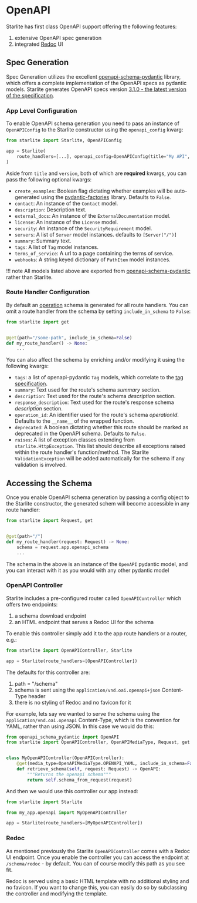# OpenAPI

Starlite has first class OpenAPI support offering the following features:

1. extensive OpenAPI spec generation
2. integrated [Redoc](https://github.com/Redocly/redoc) UI

## Spec Generation

Spec Generation utilizes the excellent [openapi-schema-pydantic](https://github.com/kuimono/openapi-schema-pydantic)
library, which offers a complete implementation of the OpenAPI specs as pydantic models. Starlite generates OpenAPI
specs version [3.1.0 - the latest version of the specification](https://spec.openapis.org/oas/latest.html).

### App Level Configuration

To enable OpenAPI schema generation you need to pass an instance of `OpenAPIConfig` to the Starlite constructor using
the `openapi_config` kwarg:

```python
from starlite import Starlite, OpenAPIConfig

app = Starlite(
    route_handlers=[...], openapi_config=OpenAPIConfig(title="My API", version="1.0.0")
)
```

Aside from `title` and `version`, both of which are **required** kwargs, you can pass the following optional kwargs:

* `create_examples`: Boolean flag dictating whether examples will be auto-generated using
  the [pydantic-factories](https://github.com/Goldziher/pydantic-factories) library. Defaults to `False`.
* `contact`: An instance of the `Contact` model.
* `description`: Description text.
* `external_docs`: An instance of the `ExternalDocumentation` model.
* `license`: An instance of the `License` model.
* `security`: An instance of the `SecurityRequirement` model.
* `servers`: A list of `Server` model instances. defaults to `[Server("/")]`
* `summary`: Summary text.
* `tags`: A list of `Tag` model instances.
* `terms_of_service`: A url to a page containing the terms of service.
* `webhooks`: A string keyed dictionary of `PathItem` model instances.

!!! note
    All models listed above are exported
    from [openapi-schema-pydantic](https://github.com/kuimono/openapi-schema-pydantic)
    rather than Starlite.

### Route Handler Configuration

By default an [operation](https://spec.openapis.org/oas/latest.html#operation-object) schema is generated for all route
handlers. You can omit a route handler from the schema by setting `include_in_schema` to `False`:

```python
from starlite import get


@get(path="/some-path", include_in_schema=False)
def my_route_handler() -> None:
    ...
```

You can also affect the schema by enriching and/or modifying it using the following kwargs:

- `tags`: a list of openapi-pydantic `Tag` models, which correlate to
  the [tag specification](https://spec.openapis.org/oas/latest.html#tag-object).
- `summary`: Text used for the route's schema _summary_ section.
- `description`: Text used for the route's schema _description_ section.
- `response_description`: Text used for the route's response schema _description_ section.
- `operation_id`: An identifier used for the route's schema _operationId_. Defaults to the `__name__` of the wrapped
  function.
- `deprecated`: A boolean dictating whether this route should be marked as deprecated in the OpenAPI schema. Defaults
  to `False`.
- `raises`: A list of exception classes extending from `starlite.HttpException`. This list should describe all
  exceptions raised within the route handler's function/method. The Starlite `ValidationException` will be added
  automatically for the schema if any validation is involved.

## Accessing the Schema

Once you enable OpenAPI schema generation by passing a config object to the Starlite constructor, the generated schem
will become accessible in any route handler:

```python
from starlite import Request, get


@get(path="/")
def my_route_handler(request: Request) -> None:
    schema = request.app.openapi_schema
    ...
```

The schema in the above is an instance of the `OpenAPI` pydantic model, and you can interact with it as you would with
any other pydantic model

### OpenAPI Controller

Starlite includes a pre-configured router called `OpenAPIController` which offers two endpoints:

1. a schema download endpoint
2. an HTML endpoint that serves a Redoc UI for the schema

To enable this controller simply add it to the app route handlers or a router, e.g.:

```python
from starlite import OpenAPIController, Starlite

app = Starlite(route_handlers=[OpenAPIController])
```

The defaults for this controller are:

1. path = "/schema"
2. schema is sent using the `application/vnd.oai.openapi+json` Content-Type header
3. there is no styling of Redoc and no favicon for it

For example, lets say we wanted to serve the schema using the `application/vnd.oai.openapi` Content-Type, which is the
convention for YAML, rather than using JSON. In this case we would do this:

```python title="my_app/openapi.py"
from openapi_schema_pydantic import OpenAPI
from starlite import OpenAPIController, OpenAPIMediaType, Request, get


class MyOpenAPIController(OpenAPIController):
    @get(media_type=OpenAPIMediaType.OPENAPI_YAML, include_in_schema=False)
    def retrieve_schema(self, request: Request) -> OpenAPI:
        """Returns the openapi schema"""
        return self.schema_from_request(request)
```

And then we would use this controller our app instead:

```python
from starlite import Starlite

from my_app.openapi import MyOpenAPIController

app = Starlite(route_handlers=[MyOpenAPIController])
```

### Redoc

As mentioned previously the Starlite `OpenAPIController` comes with a Redoc UI endpoint. Once you enable the controller
you can access the endpoint at `/schema/redoc` - by default. You can of course modify this path as you see fit.

Redoc is served using a basic HTML template with no additional styling and no favicon. If you want to change this, you
can easily do so by subclassing the controller and modifying the template.
